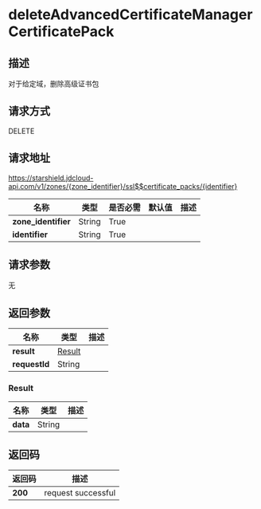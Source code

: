 # deleteAdvancedCertificateManagerCertificatePack


## 描述
对于给定域，删除高级证书包

## 请求方式
DELETE

## 请求地址
https://starshield.jdcloud-api.com/v1/zones/{zone_identifier}/ssl$$certificate_packs/{identifier}

|名称|类型|是否必需|默认值|描述|
|---|---|---|---|---|
|**zone_identifier**|String|True| | |
|**identifier**|String|True| | |

## 请求参数
无


## 返回参数
|名称|类型|描述|
|---|---|---|
|**result**|[Result](#result)| |
|**requestId**|String| |

### <div id="Result">Result</div>
|名称|类型|描述|
|---|---|---|
|**data**|String| |

## 返回码
|返回码|描述|
|---|---|
|**200**|request successful|
